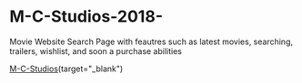 # M-C-Studios-2018-

Movie Website Search Page with feautres such as latest movies, searching, trailers, wishlist, and soon a purchase abilities

[M-C-Studios](https://omar212.github.io/M-C-Studios-2018-/)(target="_blank")
